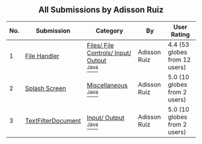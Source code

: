 ﻿<div align="center">

## All Submissions by Adisson Ruiz

</div>

No.  | Submission | Category | By   | User Rating
---- | ---------- | -------- | ---- | -----------
1 | [File Handler<br />](https://github.com/Planet-Source-Code/adisson-ruiz-file-handler__2-1883) | [Files/ File Controls/ Input/ Output<br /><sup>Java</sup>](../ByCategory/files-file-controls-input-output__2-58.md) | Adisson Ruiz | 4.4 (53 globes from 12 users)
2 | [Splash Screen<br />](https://github.com/Planet-Source-Code/adisson-ruiz-splash-screen__2-1871) | [Miscellaneous<br /><sup>Java</sup>](../ByCategory/miscellaneous__2-57.md) | Adisson Ruiz | 5.0 (10 globes from 2 users)
3 | [TextFilterDocument<br />](https://github.com/Planet-Source-Code/adisson-ruiz-textfilterdocument__2-1885) | [Input/ Output<br /><sup>Java</sup>](../ByCategory/input-output__2-84.md) | Adisson Ruiz | 5.0 (10 globes from 2 users)
